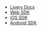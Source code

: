 - [Livery Docs](/ 'Livery Docs')
- [Web SDK](web-sdk.md 'Livery Web SDK')
- [iOS SDK](ios-sdk.md 'Livery iOS SDK')
- [Android SDK](android-sdk.md 'Livery Android SDK')
